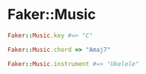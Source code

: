# Faker::Music

```ruby
Faker::Music.key #=> "C"

Faker::Music.chord => "Amaj7"

Faker::Music.instrument #=> "Ukelele"
```
